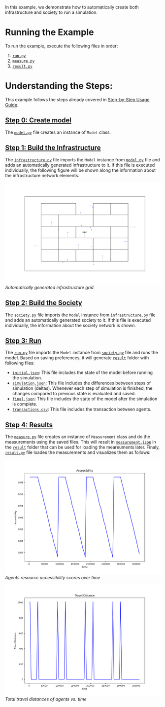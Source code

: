 In this example, we demonstrate how to automatically create both infrastructure and society to run a simulation.

# Running the Example

To run the example, execute the following files in order:
1. [`run.py`](https://github.com/cmudrc/pied-piper/blob/main/examples/automatic-creation/run.py)
2. [`measure.py`](https://github.com/cmudrc/pied-piper/blob/main/examples/automatic-creation/measure.py)
3. [`result.py`](https://github.com/cmudrc/pied-piper/blob/main/examples/automatic-creation/result.py)

# Understanding the Steps:

This example follows the steps already covered in [Step-by-Step Usage Guide](https://pied-piper.readthedocs.io/latest/step-by-step.html).

## [Step 0: Create model](https://pied-piper.readthedocs.io/latest/step-by-step.html#step-0-create-the-model)

The [`model.py`](https://github.com/cmudrc/pied-piper/blob/main/examples/automatic-creation/model.py) file creates an instance of `Model` class.

## [Step 1: Build the Infrastructure](https://pied-piper.readthedocs.io/latest/step-by-step.html#step-1-build-the-infrastructure)

The [`infrastructure.py`](https://github.com/cmudrc/pied-piper/blob/main/examples/automatic-creation/infrastructure.py) file imports the `Model` instance from [`model.py`](https://github.com/cmudrc/pied-piper/blob/main/examples/automatic-creation/model.py) file and adds an automatically generated infrastructure to it. If this file is executed individually, the following figure will be shown along the information about the infrastructure network elements.

![Infrastructure Creation](https://github.com/cmudrc/pied-piper/blob/main/examples/automatic-creation/infrastructure.png?raw=true)  
*Automatically generated infrastructure grid.*

## [Step 2: Build the Society](https://pied-piper.readthedocs.io/latest/step-by-step.html#step-2-build-the-society)

The [`society.py`](https://github.com/cmudrc/pied-piper/blob/main/examples/automatic-creation/society.py) file imports the `Model` instance from [`infrastructure.py`](https://github.com/cmudrc/pied-piper/blob/main/examples/automatic-creation/infrastructure.py) file and adds an automatically generated society to it. If this file is executed individually, the information about the society network is shown.

## [Step 3: Run](https://pied-piper.readthedocs.io/latest/step-by-step.html#step-3-run)

The [`run.py`](https://github.com/cmudrc/pied-piper/blob/main/examples/automatic-creation/run.py) file imports the `Model` instance from [`society.py`](https://github.com/cmudrc/pied-piper/blob/main/examples/automatic-creation/society.py) file and runs the model. Based on saving preferences, it will generate [`result`](https://github.com/cmudrc/pied-piper/tree/main/examples/automatic-creation/result) folder with following files:
- [`initial.json`](https://github.com/cmudrc/pied-piper/blob/main/examples/automatic-creation/result/initial.json): This file includes the state of the model before running the simulation.
- [`simulation.json`](https://github.com/cmudrc/pied-piper/blob/main/examples/automatic-creation/result/simulation.json): This file includes the differences between steps of simulation (deltas). Whenever each step of simulation is finished, the changes compared to previous state is evaluated and saved.
- [`final.json`](https://github.com/cmudrc/pied-piper/blob/main/examples/automatic-creation/result/final.json): This file includes the state of the model after the simulation is complete.
- [`transactions.csv`](https://github.com/cmudrc/pied-piper/blob/main/examples/automatic-creation/result/transactions.csv): This file includes the transaction between agents. 

## [Step 4: Results](https://pied-piper.readthedocs.io/latest/step-by-step.html#step-4-results)

The [`measure.py`](https://github.com/cmudrc/pied-piper/blob/main/examples/automatic-creation/measure.py) file creates an instance of `Measurement` class and do the measurements using the saved files. This will result in [`measurement.json`](https://github.com/cmudrc/pied-piper/blob/main/examples/automatic-creation/result/measurement.json) in the [`result`](https://github.com/cmudrc/pied-piper/tree/main/examples/automatic-creation/result) folder that can be used for loading the meareuments later.
Finaly, [`result.py`](https://github.com/cmudrc/pied-piper/blob/main/examples/automatic-creation/result.py) file loades the measurements and visualizes them as follows:

![Accessibility](https://github.com/cmudrc/pied-piper/blob/main/examples/automatic-creation/result/accessibility.png?raw=true)  
*Agents resource accessibility scores over time*

![Travel Distance](https://github.com/cmudrc/pied-piper/blob/main/examples/automatic-creation/result/travel_distance.png?raw=true)  
*Total travel distances of agents vs. time*